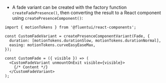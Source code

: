 - A fade variant can be created with the factory function `createFadePresence()`, then converting the result to a React component using `createPresenceComponent()`:

```tsx
import { motionTokens } from '@fluentui/react-components';

const CustomFadeVariant = createPresenceComponentVariant(Fade, {
  duration: [motionTokens.durationSlow, motionTokens.durationNormal],
  easing: motionTokens.curveEasyEaseMax,
});

const CustomFade = ({ visible }) => (
  <CustomFadeVariant unmountOnExit visible={visible}>
    {/* Content */}
  </CustomFadeVariant>
);
```
